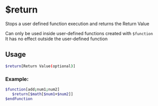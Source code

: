 # $return

Stops a user defined function execution and returns the Return Value

Can only be used inside user-defined functions created with `$function`\
It has no effect outside the user-defined function

## Usage

```bash
$return[Return Value(optional)]
```

### Example:
```bash
$function[add;num1;num2]
   $return[$math[$num1+$num2]]
$endFunction
```
